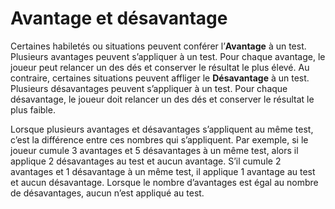 # Avantage et désavantage

Certaines habiletés ou situations peuvent conférer l’**Avantage** à un test. Plusieurs avantages peuvent s’appliquer à un test. Pour chaque avantage, le joueur peut relancer un des dés et conserver le résultat le plus élevé. Au contraire, certaines situations peuvent affliger le **Désavantage** à un test. Plusieurs désavantages peuvent s’appliquer à un test. Pour chaque désavantage, le joueur doit relancer un des dés et conserver le résultat le plus faible.

Lorsque plusieurs avantages et désavantages s’appliquent au même test, c’est la différence entre ces nombres qui s’appliquent. Par exemple, si le joueur cumule 3 avantages et 5 désavantages à un même test, alors il applique 2 désavantages au test et aucun avantage. S’il cumule 2 avantages et 1 désavantage à un même test, il applique 1 avantage au test et aucun désavantage. Lorsque le nombre d’avantages est égal au nombre de désavantages, aucun n’est appliqué au test.
